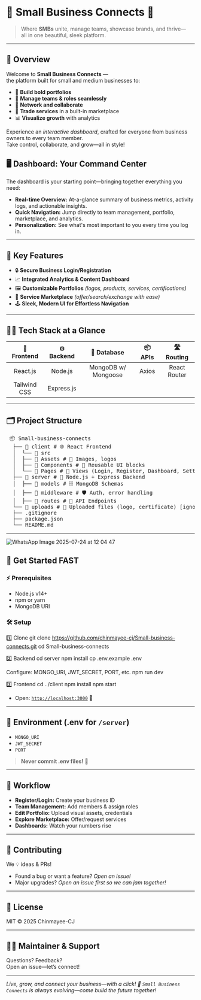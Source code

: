# 🚀 Small Business Connects 🚀

> Where **SMBs** unite, manage teams, showcase brands, and thrive—  
> all in one beautiful, sleek platform.

---

## 🎯 Overview

Welcome to **Small Business Connects** —  
the platform built for small and medium businesses to:  

- 📂 **Build bold portfolios**
- 👥 **Manage teams & roles seamlessly**
- 🤝 **Network and collaborate**
- 🛒 **Trade services** in a built-in marketplace
- 📊 **Visualize growth** with analytics

Experience an *interactive dashboard*, crafted for everyone from business owners to every team member.  
Take control, collaborate, and grow—all in style!

## 🖥️ Dashboard: Your Command Center

The dashboard is your starting point—bringing together everything you need:
- **Real-time Overview:** At-a-glance summary of business metrics, activity logs, and actionable insights.
- **Quick Navigation:** Jump directly to team management, portfolio, marketplace, and analytics.
- **Personalization:** See what's most important to you every time you log in.
  
---

## 🌟 Key Features

- 🔒 **Secure Business Login/Registration**
- 📈 **Integrated Analytics & Content Dashboard**
- 🖼️ **Customizable Portfolios** *(logos, products, services, certifications)*
- 🏪 **Service Marketplace** *(offer/search/exchange with ease)*
- 🕹️ **Sleek, Modern UI for Effortless Navigation**

---

## 🧑‍💻 Tech Stack at a Glance

| 🎨 Frontend      | ⚙️ Backend      | 💾 Database       | 📦 APIs         | 🛣️ Routing        |
|:----------------:|:--------------:|:-----------------:|:---------------:|:-----------------:|
| React.js         | Node.js        | MongoDB w/ Mongoose| Axios           | React Router      |
| Tailwind CSS     | Express.js     |                   |                 |                   |



---

## 🗂️ Project Structure

<pre> 📦 Small-business-connects
  ├── 📁 client # 🌐 React Frontend 
  │  └── 📁 src 
  │  ├── 📁 Assets # 🎨 Images, logos 
  │  ├── 📁 Components # 🧩 Reusable UI blocks 
  │  └── 📁 Pages # 📄 Views (Login, Register, Dashboard, Settings) 
  ├── 📁 server # 🚦 Node.js + Express Backend 
  │  ├── 📁 models # 🗄️ MongoDB Schemas 
  │  ├── 📁 middleware # 🛡️ Auth, error handling 
  │  ├── 📁 routes # 🔗 API Endpoints 
  └── 📁 uploads # 📁 Uploaded files (logo, certificate) [ignored in Git] 
  ├── .gitignore 
  ├── package.json 
  └── README.md </pre>

---


![WhatsApp Image 2025-07-24 at 12 04 47](https://github.com/user-attachments/assets/8cafaa8c-0614-4682-a969-4cf52efd9cd5)

## 🚦 Get Started FAST

### ⚡ Prerequisites

- Node.js v14+
- npm or yarn
- MongoDB URI

### 🛠️ Setup

1️⃣ Clone
git clone https://github.com/chinmayee-cj/Small-business-connects.git
cd Small-business-connects

2️⃣ Backend
cd server
npm install
cp .env.example .env

Configure: MONGO_URI, JWT_SECRET, PORT, etc.
npm run dev

3️⃣ Frontend
cd ../client
npm install
npm start


- Open: [`http://localhost:3000`](http://localhost:3000) 🚀

---

## 🔑 Environment (.env for `/server`)

- `MONGO_URI`
- `JWT_SECRET`
- `PORT`

> **Never commit .env files!** 🚫

---

## 🦄 Workflow

- **Register/Login:** Create your business ID
- **Team Management:** Add members & assign roles
- **Edit Portfolio:** Upload visual assets, credentials
- **Explore Marketplace:** Offer/request services
- **Dashboards:** Watch your numbers rise

---

## 🤝 Contributing 

We 💡 ideas & PRs!
- Found a bug or want a feature? *Open an issue!*
- Major upgrades? *Open an issue first so we can jam together!*

---

## 📜 License

MIT © 2025 Chinmayee-CJ

---

## 👩‍💻 Maintainer & Support

Questions? Feedback?  
Open an issue—let’s connect!

---

*Live, grow, and connect your business—with a click! 🚀 `Small Business Connects` is always evolving—come build the future together!*
